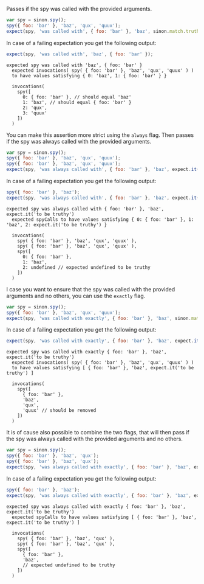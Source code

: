 Passes if the spy was called with the provided arguments.

```js
var spy = sinon.spy();
spy({ foo: 'bar' }, 'baz', 'qux', 'quux');
expect(spy, 'was called with', { foo: 'bar' }, 'baz', sinon.match.truthy);
```

In case of a failing expectation you get the following output:

```js
expect(spy, 'was called with', 'baz', { foo: 'bar' });
```

```output
expected spy was called with 'baz', { foo: 'bar' }
  expected invocations( spy( { foo: 'bar' }, 'baz', 'qux', 'quux' ) )
  to have values satisfying { 0: 'baz', 1: { foo: 'bar' } }

  invocations(
    spy([
      0: { foo: 'bar' }, // should equal 'baz'
      1: 'baz', // should equal { foo: 'bar' }
      2: 'qux',
      3: 'quux'
    ])
  )
```

You can make this assertion more strict using the `always` flag. Then
passes if the spy was always called with the provided arguments.

```js
var spy = sinon.spy();
spy({ foo: 'bar' }, 'baz', 'qux', 'quux');
spy({ foo: 'bar' }, 'baz', 'qux', 'quux');
expect(spy, 'was always called with', { foo: 'bar' }, 'baz', expect.it('to be truthy'));
```

In case of a failing expectation you get the following output:

```js
spy({ foo: 'bar' }, 'baz');
expect(spy, 'was always called with', { foo: 'bar' }, 'baz', expect.it('to be truthy'));
```

```output
expected spy was always called with { foo: 'bar' }, 'baz', expect.it('to be truthy')
  expected spyCalls to have values satisfying { 0: { foo: 'bar' }, 1: 'baz', 2: expect.it('to be truthy') }

  invocations(
    spy( { foo: 'bar' }, 'baz', 'qux', 'quux' ),
    spy( { foo: 'bar' }, 'baz', 'qux', 'quux' ),
    spy([
      0: { foo: 'bar' },
      1: 'baz',
      2: undefined // expected undefined to be truthy
    ])
  )
```

I case you want to ensure that the spy was called with the provided
arguments and no others, you can use the `exactly` flag.

```js
var spy = sinon.spy();
spy({ foo: 'bar' }, 'baz', 'qux', 'quux');
expect(spy, 'was called with exactly', { foo: 'bar' }, 'baz', sinon.match.truthy, 'quux');
```

In case of a failing expectation you get the following output:

```js
expect(spy, 'was called with exactly', { foo: 'bar' }, 'baz', expect.it('to be truthy'));
```

```output
expected spy was called with exactly { foo: 'bar' }, 'baz', expect.it('to be truthy')
  expected invocations( spy( { foo: 'bar' }, 'baz', 'qux', 'quux' ) )
  to have values satisfying [ { foo: 'bar' }, 'baz', expect.it('to be truthy') ]

  invocations(
    spy([
      { foo: 'bar' },
      'baz',
      'qux',
      'quux' // should be removed
    ])
  )
```

It is of cause also possible to combine the two flags, that will then
pass if the spy was always called with the provided arguments and no
others.

```js
var spy = sinon.spy();
spy({ foo: 'bar' }, 'baz', 'qux');
spy({ foo: 'bar' }, 'baz', 'qux');
expect(spy, 'was always called with exactly', { foo: 'bar' }, 'baz', expect.it('to be truthy'));
```

In case of a failing expectation you get the following output:

```js
spy({ foo: 'bar' }, 'baz');
expect(spy, 'was always called with exactly', { foo: 'bar' }, 'baz', expect.it('to be truthy'));
```

```output
expected spy was always called with exactly { foo: 'bar' }, 'baz', expect.it('to be truthy')
  expected spyCalls to have values satisfying [ { foo: 'bar' }, 'baz', expect.it('to be truthy') ]

  invocations(
    spy( { foo: 'bar' }, 'baz', 'qux' ),
    spy( { foo: 'bar' }, 'baz', 'qux' ),
    spy([
      { foo: 'bar' },
      'baz',
      // expected undefined to be truthy
    ])
  )
```
